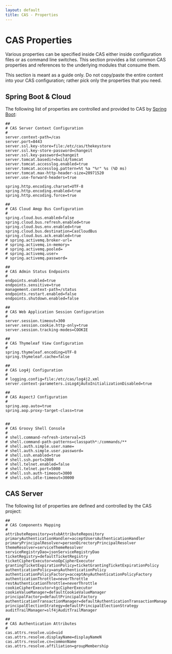 ```yaml
---
layout: default
title: CAS - Properties
---
```


# CAS Properties

Various properties can be specified inside CAS either inside configuration files or as command 
line switches. This section provides a list common CAS properties and 
references to the underlying modules that consume them.

This section is meant as a guide only. Do not copy/paste the entire content into your CAS configuration; 
rather pick only the properties that you need.


## Spring Boot & Cloud

The following list of properties are controlled and provided to 
CAS by [Spring Boot](https://github.com/spring-projects/spring-boot):

```properties
##
# CAS Server Context Configuration
#
server.context-path=/cas
server.port=8443
server.ssl.key-store=file:/etc/cas/thekeystore
server.ssl.key-store-password=changeit
server.ssl.key-password=changeit
server.tomcat.basedir=build/tomcat
server.tomcat.accesslog.enabled=true
server.tomcat.accesslog.pattern=%t %a "%r" %s (%D ms)
server.tomcat.max-http-header-size=20971520
server.use-forward-headers=true

spring.http.encoding.charset=UTF-8
spring.http.encoding.enabled=true
spring.http.encoding.force=true

##
# CAS Cloud Amqp Bus Configuration
#
spring.cloud.bus.enabled=false
spring.cloud.bus.refresh.enabled=true
spring.cloud.bus.env.enabled=true
spring.cloud.bus.destination=CasCloudBus
spring.cloud.bus.ack.enabled=true
# spring.activemq.broker-url=
# spring.activemq.in-memory=
# spring.activemq.pooled=
# spring.activemq.user=
# spring.activemq.password=

##
# CAS Admin Status Endpoints
#
endpoints.enabled=true
endpoints.sensitive=true
management.context-path=/status
endpoints.restart.enabled=false
endpoints.shutdown.enabled=false

##
# CAS Web Application Session Configuration
#
server.session.timeout=300
server.session.cookie.http-only=true
server.session.tracking-modes=COOKIE

##
# CAS Thymeleaf View Configuration
#
spring.thymeleaf.encoding=UTF-8
spring.thymeleaf.cache=false

##
# CAS Log4j Configuration
#
# logging.config=file:/etc/cas/log4j2.xml
server.context-parameters.isLog4jAutoInitializationDisabled=true

##
# CAS AspectJ Configuration
#
spring.aop.auto=true
spring.aop.proxy-target-class=true


##
# CAS Groovy Shell Console
#
# shell.command-refresh-interval=15
# shell.command-path-patterns=classpath*:/commands/**
# shell.auth.simple.user.name=
# shell.auth.simple.user.password=
# shell.ssh.enabled=true
# shell.ssh.port=2000
# shell.telnet.enabled=false
# shell.telnet.port=5000
# shell.ssh.auth-timeout=3000
# shell.ssh.idle-timeout=30000
```

## CAS Server

The following list of properties are defined and controlled by the CAS project:

```properties
##
# CAS Components Mapping
#
attributeRepository=stubAttributeRepository
primaryAuthenticationHandler=acceptUsersAuthenticationHandler
primaryPrincipalResolver=personDirectoryPrincipalResolver
themeResolver=serviceThemeResolver
serviceRegistryDao=jsonServiceRegistryDao
ticketRegistry=defaultTicketRegistry
ticketCipherExecutor=noOpCipherExecutor
grantingTicketExpirationPolicy=ticketGrantingTicketExpirationPolicy
authenticationPolicy=anyAuthenticationPolicy
authenticationPolicyFactory=acceptAnyAuthenticationPolicyFactory
authenticationThrottle=neverThrottle
restAuthenticationThrottle=neverThrottle
cookieCipherExecutor=tgcCipherExecutor
cookieValueManager=defaultCookieValueManager
principalFactory=defaultPrincipalFactory
authenticationTransactionManager=defaultAuthenticationTransactionManager
principalElectionStrategy=defaultPrincipalElectionStrategy
auditTrailManager=slf4jAuditTrailManager

##
# CAS Authentication Attributes
#
cas.attrs.resolve.uid=uid
cas.attrs.resolve.displayName=displayNameN
cas.attrs.resolve.cn=commonName
cas.attrs.resolve.affiliation=groupMembership
```


